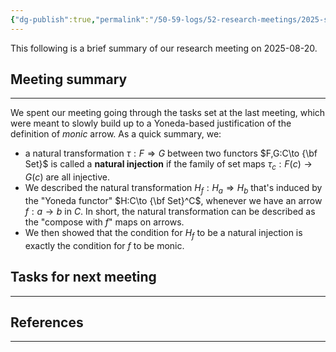 ```yaml
---
{"dg-publish":true,"permalink":"/50-59-logs/52-research-meetings/2025-summer/reu-2-lena-and-liya/reu-meeting-2025-08-20/","updated":"2025-08-21T14:42:12-07:00"}
---
```


This following is a brief summary of our research meeting on 2025-08-20.

## Meeting summary
---

We spent our meeting going through the tasks set at the last meeting, which were meant to slowly build up to a Yoneda-based justification of the definition of *monic* arrow. As a quick summary, we:
- a natural transformation $\tau:F\Rightarrow G$ between two functors $F,G:C\to {\bf Set}$ is called a **natural injection** if the family of set maps $\tau_c:F(c)\to G(c)$ are all injective.
- We described the natural transformation $H_f:H_a\Rightarrow H_b$ that's induced by the "Yoneda functor" $H:C\to {\bf Set}^C$, whenever we have an arrow $f:a\to b$ in $C$. In short, the natural transformation can be described as the "compose with $f$" maps on arrows.
- We then showed that the condition for $H_f$ to be a natural injection is exactly the condition for $f$ to be monic.



## Tasks for next meeting
---



## References
---


